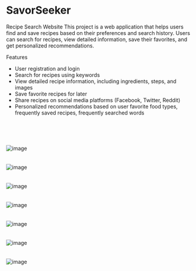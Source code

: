 # SavorSeeker
Recipe Search Website
This project is a web application that helps users find and save recipes based on their preferences and search history. Users can search for recipes, view detailed information, save their favorites, and get personalized recommendations.

Features
- User registration and login
- Search for recipes using keywords
- View detailed recipe information, including ingredients, steps, and images
- Save favorite recipes for later
- Share recipes on social media platforms (Facebook, Twitter, Reddit)
- Personalized recommendations based on user favorite food types, frequently saved recipes, frequently searched words





<br>
<br>
<br>

![image](https://github.com/jnxtech/SavorSeeker/assets/119785977/ff7553db-cfcc-438a-bc31-53de112edcf9)
<br>
<br>
<br>
![image](https://github.com/jnxtech/SavorSeeker/assets/119785977/c55636d0-766f-49dc-817b-7daa274f6e27)
<br>
<br>
<br>
![image](https://github.com/jnxtech/SavorSeeker/assets/119785977/db46fa1a-f688-4a66-a2af-3fa0e1ec8bff)
<br>
<br>
<br>
![image](https://github.com/jnxtech/SavorSeeker/assets/119785977/e86da43f-d921-40a0-9c49-f033bc36fbad)
<br>
<br>
<br>
![image](https://github.com/jnxtech/SavorSeeker/assets/119785977/d8f54dbe-3e49-43d5-823f-516e79c47253)
<br>
<br>
<br>
![image](https://github.com/jnxtech/SavorSeeker/assets/119785977/1de646be-b985-4ae3-8355-009d1c348d4a)
<br>
<br>
<br>
![image](https://github.com/jnxtech/SavorSeeker/assets/119785977/cba265f3-627c-4aad-b96e-e892df64a6f5)






